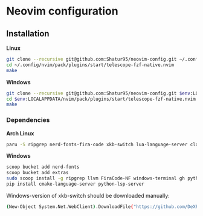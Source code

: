 # Neovim configuration

## Installation

**Linux**

```bash
git clone --recursive git@github.com:Shatur95/neovim-config.git ~/.config/nvim
cd ~/.config/nvim/pack/plugins/start/telescope-fzf-native.nvim
make
```

**Windows**

```bash
git clone --recursive git@github.com:Shatur95/neovim-config.git $env:LOCALAPPDATA/nvim
cd $env:LOCALAPPDATA/nvim/pack/plugins/start/telescope-fzf-native.nvim
make
```

### Dependencies

**Arch Linux**

```bash
paru -S ripgrep nerd-fonts-fira-code xkb-switch lua-language-server clang cmake-language-server stylua-git github-cli python-lsp-server
```

**Windows**

```bash
scoop bucket add nerd-fonts
scoop bucket add extras
sudo scoop install -g ripgrep llvm FiraCode-NF windows-terminal gh python pwsh
pip install cmake-language-server python-lsp-server
```

Windows-version of xkb-switch should be downloaded manually:

```bash
(New-Object System.Net.WebClient).DownloadFile("https://github.com/DeXP/xkb-switch-win/releases/download/1.0.0/libxkbswitch64.dll", "$env:LOCALAPPDATA/nvim-data/libxkbswitch64.dll")
```
